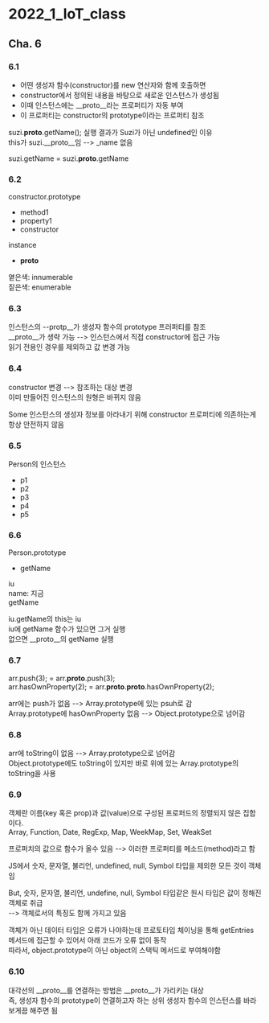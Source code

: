# 2022_1_IoT_class

## Cha. 6


### 6.1
- 어떤 생성자 함수(constructor)를 new 연산자와 함께 호출하면  
- constructor에서 정의된 내용을 바탕으로 새로운 인스턴스가 생성됨  
- 이때 인스턴스에는 __proto__라는 프로퍼티가 자동 부여  
- 이 프로퍼티는 constructor의 prototype이라는 프로퍼티 참조  
  
  
suzi.__proto__.getName(); 실행 결과가 Suzi가 아닌 undefined인 이유  
this가 suzi.__proto__임  -->  _name 없음  

suzi.getName = suzi.__proto__.getName


### 6.2 
constructor.prototype    
- method1  
- property1    
- constructor    

instance    
- __proto__    

옅은색: innumerable  
짙은색: enumerable  


### 6.3
인스턴스의 --protp__가 생성자 함수의 prototype 프러퍼티를 참조  
__proto__가 생략 가능 -->  인스턴스에서 직접 constructor에 접근 가능  
읽기 전용인 경우를 제외하고 값 변경 가능  

### 6.4
constructor 변경 -->  참조하는 대상 변경  
이미 만들어진 인스턴스의 원형은 바뀌지 않음  

Some 인스턴스의 생성자 정보를 아라내기 위해 constructor 프로퍼티에 의존하는게 항상 안전하지 않음  

### 6.5
Person의 인스턴스
- p1  
- p2  
- p3  
- p4  
- p5  

### 6.6
Person.prototype    
- getName  

iu  
name: 지금  
getName  


iu.getName의 this는 iu   
iu에 getName 함수가 있으면 그거 실행  
없으면 __proto__의 getName 실행  

### 6.7
arr.push(3); = arr.__proto__.push(3);     
arr.hasOwnProperty(2); =  arr.__proto__.__proto__.hasOwnProperty(2);  

arr에는 push가 없음 --> Array.prototype에 있는 psuh로 감  
Array.prototype에 hasOwnProperty 없음 --> Object.prototype으로 넘어감  

### 6.8
arr에 toString이 없음 -->  Array.prototype으로 넘어감  
Object.prototype에도 toString이 있지만 바로 위에 있는 Array.prototype의 toString을 사용  


### 6.9
객체란 이름(key 혹은 prop)과 값(value)으로 구성된 프로퍼드의 정렬되지 않은 집합이다.  
Array, Function, Date, RegExp, Map, WeekMap, Set, WeakSet  

프로퍼치의 값으로 함수가 올수 있음 --> 이러한 프로퍼티를 메소드(method)라고 함    

JS에서 숫자, 문자열, 불리언, undefined, null, Symbol 타입을 제외한 모든 것이 객체임  

But, 숫자, 문자열, 불리언, undefine, null, Symbol 타입같은 원시 타입은 값이 정해진 객체로 취급  
--> 객체로서의 특징도 함께 가지고 있음  
  
  
객체가 아닌 데이터 타입은 오류가 나야하는데 프로토타입 체이닝을 통해 getEntries 메서드에 접근할 수 있어서 아래 코드가 오류 없이 동작  
따라서, object.prototype이 아닌 object의 스택틱 메서드로 부여해야함  

### 6.10
대각선의 __proto__를 연결하는 방법은 __proto__가 가리키는 대상  
즉, 생성자 함수의 prototype이 연결하고자 하는 상위 생성자 함수의 인스턴스를 바라보게끔 해주면 됨  


